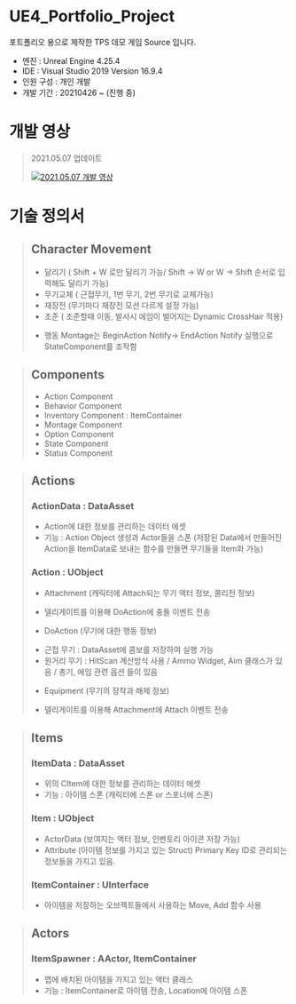 # UE4_Portfolio_Project
포트폴리오 용으로 제작한 TPS 데모 게임 Source 입니다.

- 엔진 : Unreal Engine 4.25.4
- IDE : Visual Studio 2019 Version 16.9.4
- 인원 구성 : 개인 개발
- 개발 기간 : 20210426 ~ (진행 중)

# 개발 영상
> 2021.05.07 업데이트
>
> [![2021.05.07 개발 영상](http://img.youtube.com/vi/PDIeuZGZOV0/0.jpg)](https://www.youtube.com/watch?v=PDIeuZGZOV0)
>
   
    
# 기술 정의서
> ## Character Movement
>
> * 달리기 ( Shift + W 로만 달리기 가능/ Shift -> W or W -> Shift 순서로 입력해도 달리기 가능)
> * 무기교체 ( 근접무기, 1번 무기, 2번 무기로 교체가능)
> * 재장전 (무기마다 재장전 모션 다르게 설정 가능)
> * 조준 ( 조준할때 이동, 발사시 에임이 벌어지는 Dynamic CrossHair 적용)
>
> - 행동 Montage는 BeginAction Notify-> EndAction Notify 실행으로 StateComponent를 조작함


> ## Components
>
> * Action Component
> * Behavior Component
> * Inventory Component : ItemContainer
> * Montage Component
> * Option Component
> * State Component
> * Status Component
   
   
> ## Actions
>
> ### ActionData : DataAsset
> + Action에 대한 정보를 관리하는 데이터 에셋
> + 기능 : Action Object 생성과 Actor들을 스폰
>   (저장된 Data에서 만들어진 Action을 ItemData로 보내는 함수를 만들면 무기들을 Item화 가능)
> 
> ### Action : UObject 
> + Attachment (캐릭터에 Attach되는 무기 액터 정보, 콜리전 정보)
> - 델리게이트를 이용해 DoAction에 충돌 이벤트 전송
> + DoAction (무기에 대한 행동 정보)
> -	근접 무기 : DataAsset에 콤보를 저장하여 실행 가능
> - 원거리 무기 : HitScan 계산방식 사용 / Ammo Widget, Aim 클래스가 있음 / 총기, 에임 관련 옵션 들이 있음
> + Equipment (무기의 장착과 해제 정보)
> - 델리게이트를 이용해 Attachment에 Attach 이벤트 전송
   
   
> ## Items
> 
> ### ItemData : DataAsset
> + 위의 CItem에 대한 정보를 관리하는 데이터 에셋
> + 기능 : 아이템 스폰 (캐릭터에 스폰 or 스포너에 스폰)
>
> ### Item : UObject
> + ActorData (보여지는 액터 정보, 인벤토리 아이콘 저장 가능)
> + Attribute (아이템 정보를 가지고 있는 Struct)
>   Primary Key ID로 관리되는 정보들을 가지고 있음.
>   
> ### ItemContainer : UInterface
> + 아이템을 저장하는 오브젝트들에서 사용하는 Move, Add 함수 사용
   
   
> ## Actors
> 
> ### ItemSpawner : AActor, ItemContainer
> + 맵에 배치된 아이템을 가지고 있는 액터 클래스
> + 기능 : ItemContainer로 아이템 전송, Location에 아이템 스폰
